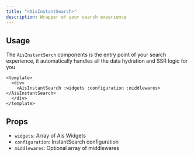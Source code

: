 ```yaml
---
title: "<AisInstantSearch>"
description: Wrapper of your search experience
---
```


## Usage

The `AisInstantSerch` components is the entry point of your search experience, it automatically handles all the data hydration and SSR logic for you

```vue [MySearchExperience.vue]
<template>
  <div>
    <AisInstantSearch :widgets :configuration :middlewares> </AisInstantSearch>
  </div>
</template>
```

## Props

- `widgets`: Array of Ais Widgets
- `configuration`: InstantSearch configuration
- `middlewares`: Optional array of middlewares
